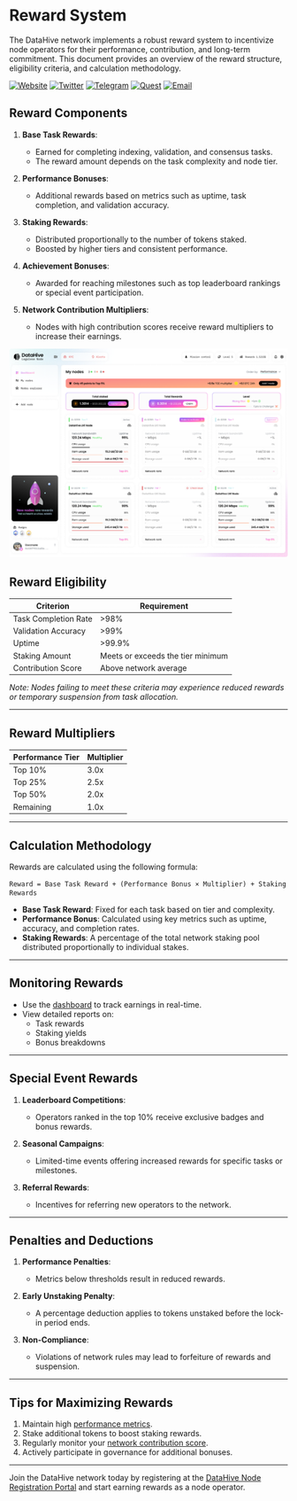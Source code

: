 # Reward System

The DataHive network implements a robust reward system to incentivize node operators for their performance, contribution, and long-term commitment. This document provides an overview of the reward structure, eligibility criteria, and calculation methodology.

[![Website](https://img.shields.io/badge/Register-DataHive_Nodes-blue)](https://www.datahive.network/nodes)
[![Twitter](https://img.shields.io/badge/Twitter-DataHive-blue)](https://x.com/getdatahive)
[![Telegram](https://img.shields.io/badge/Telegram-DataHive-blue)](https://t.me/datahiveofficial)
[![Quest](https://img.shields.io/badge/Quest-DataHive-blue)](https://quest.intract.io/project/datahive-h_lpnt)
[![Email](https://img.shields.io/badge/Email-team@datahive.network-blue)](mailto:team@datahive.network)

## Reward Components

1. **Base Task Rewards**:
   - Earned for completing indexing, validation, and consensus tasks.
   - The reward amount depends on the task complexity and node tier.

2. **Performance Bonuses**:
   - Additional rewards based on metrics such as uptime, task completion, and validation accuracy.

3. **Staking Rewards**:
   - Distributed proportionally to the number of tokens staked.
   - Boosted by higher tiers and consistent performance.

4. **Achievement Bonuses**:
   - Awarded for reaching milestones such as top leaderboard rankings or special event participation.

5. **Network Contribution Multipliers**:
   - Nodes with high contribution scores receive reward multipliers to increase their earnings.

![alt text](<My nodes (1).png>)

## Reward Eligibility

| **Criterion**             | **Requirement**                          |
|---------------------------|------------------------------------------|
| Task Completion Rate      | >98%                                     |
| Validation Accuracy       | >99%                                     |
| Uptime                   | >99.9%                                   |
| Staking Amount           | Meets or exceeds the tier minimum        |
| Contribution Score       | Above network average                    |

*Note: Nodes failing to meet these criteria may experience reduced rewards or temporary suspension from task allocation.*

---

## Reward Multipliers

| **Performance Tier** | **Multiplier** |
|----------------------|-----------------|
| Top 10%             | 3.0x           |
| Top 25%             | 2.5x           |
| Top 50%             | 2.0x           |
| Remaining           | 1.0x           |

---

## Calculation Methodology

Rewards are calculated using the following formula:

```
Reward = Base Task Reward + (Performance Bonus × Multiplier) + Staking Rewards
```

- **Base Task Reward**: Fixed for each task based on tier and complexity.
- **Performance Bonus**: Calculated using key metrics such as uptime, accuracy, and completion rates.
- **Staking Rewards**: A percentage of the total network staking pool distributed proportionally to individual stakes.

---

## Monitoring Rewards

- Use the [dashboard](/docs/onboarding/dashboard.md) to track earnings in real-time.
- View detailed reports on:
  - Task rewards
  - Staking yields
  - Bonus breakdowns

---

## Special Event Rewards

1. **Leaderboard Competitions**:
   - Operators ranked in the top 10% receive exclusive badges and bonus rewards.

2. **Seasonal Campaigns**:
   - Limited-time events offering increased rewards for specific tasks or milestones.

3. **Referral Rewards**:
   - Incentives for referring new operators to the network.

---

## Penalties and Deductions

1. **Performance Penalties**:
   - Metrics below thresholds result in reduced rewards.

2. **Early Unstaking Penalty**:
   - A percentage deduction applies to tokens unstaked before the lock-in period ends.

3. **Non-Compliance**:
   - Violations of network rules may lead to forfeiture of rewards and suspension.

---

## Tips for Maximizing Rewards

1. Maintain high [performance metrics](/docs/onboarding/performance/metrics.md).
2. Stake additional tokens to boost staking rewards.
3. Regularly monitor your [network contribution score](/docs/onboarding/network/contribution.md).
4. Actively participate in governance for additional bonuses.

---

Join the DataHive network today by registering at the [DataHive Node Registration Portal](https://www.datahive.network/nodes) and start earning rewards as a node operator.
